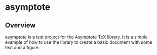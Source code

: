 # asymptote

## Overview

asymptote is a test project for the Asymptote TeX library. It is a simple example of how to use the library to create a basic document with some text and a figure.